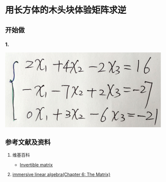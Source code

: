 # 用长方体的木头块体验矩阵求逆

## 开始做

### 1.

![](/images/线性代数/用长方体的木头块体验矩阵乘法/1a1.jpg)

## 参考文献及资料

1. 维基百科
	- [Invertible matrix](https://en.wikipedia.org/wiki/Invertible_matrix) 

2. [immersive linear algebra(Chapter 6: The Matrix)](http://immersivemath.com/ila/ch06_matrices/ch06.html)